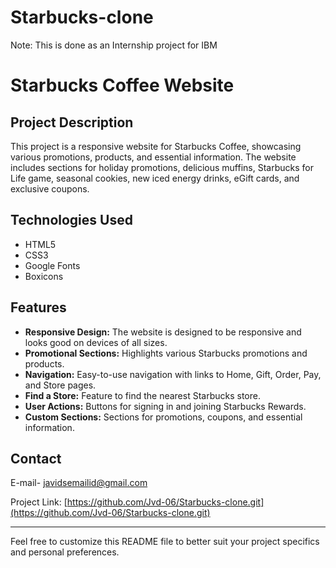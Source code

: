 # Starbucks-clone

Note: This is done as an Internship project for IBM

# Starbucks Coffee Website

## Project Description
This project is a responsive website for Starbucks Coffee, showcasing various promotions, products, and essential information. The website includes sections for holiday promotions, delicious muffins, Starbucks for Life game, seasonal cookies, new iced energy drinks, eGift cards, and exclusive coupons.

## Technologies Used
- HTML5
- CSS3
- Google Fonts
- Boxicons

## Features
- **Responsive Design:** The website is designed to be responsive and looks good on devices of all sizes.
- **Promotional Sections:** Highlights various Starbucks promotions and products.
- **Navigation:** Easy-to-use navigation with links to Home, Gift, Order, Pay, and Store pages.
- **Find a Store:** Feature to find the nearest Starbucks store.
- **User Actions:** Buttons for signing in and joining Starbucks Rewards.
- **Custom Sections:** Sections for promotions, coupons, and essential information.


## Contact
E-mail- [javidsemailid@gmail.com](mailto:your-javidsemailid@gmail.com)

Project Link: [https://github.com/Jvd-06/Starbucks-clone.git](https://github.com/Jvd-06/Starbucks-clone.git)

---

Feel free to customize this README file to better suit your project specifics and personal preferences.
